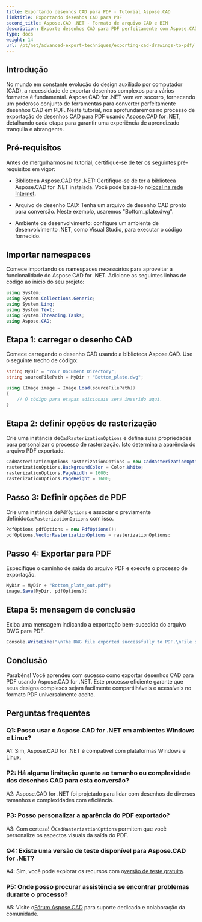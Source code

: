 ```yaml
---
title: Exportando desenhos CAD para PDF - Tutorial Aspose.CAD
linktitle: Exportando desenhos CAD para PDF
second_title: Aspose.CAD .NET - Formato de arquivo CAD e BIM
description: Exporte desenhos CAD para PDF perfeitamente com Aspose.CAD for .NET. Siga nosso guia passo a passo para uma conversão eficiente.
type: docs
weight: 14
url: /pt/net/advanced-export-techniques/exporting-cad-drawings-to-pdf/
---
```

## Introdução

No mundo em constante evolução do design auxiliado por computador (CAD), a necessidade de exportar desenhos complexos para vários formatos é fundamental. Aspose.CAD for .NET vem em socorro, fornecendo um poderoso conjunto de ferramentas para converter perfeitamente desenhos CAD em PDF. Neste tutorial, nos aprofundaremos no processo de exportação de desenhos CAD para PDF usando Aspose.CAD for .NET, detalhando cada etapa para garantir uma experiência de aprendizado tranquila e abrangente.

## Pré-requisitos

Antes de mergulharmos no tutorial, certifique-se de ter os seguintes pré-requisitos em vigor:

-  Biblioteca Aspose.CAD for .NET: Certifique-se de ter a biblioteca Aspose.CAD for .NET instalada. Você pode baixá-lo no[local na rede Internet](https://releases.aspose.com/cad/net/).

- Arquivo de desenho CAD: Tenha um arquivo de desenho CAD pronto para conversão. Neste exemplo, usaremos "Bottom_plate.dwg".

- Ambiente de desenvolvimento: configure um ambiente de desenvolvimento .NET, como Visual Studio, para executar o código fornecido.

## Importar namespaces

Comece importando os namespaces necessários para aproveitar a funcionalidade do Aspose.CAD for .NET. Adicione as seguintes linhas de código ao início do seu projeto:

```csharp
using System;
using System.Collections.Generic;
using System.Linq;
using System.Text;
using System.Threading.Tasks;
using Aspose.CAD;
```

## Etapa 1: carregar o desenho CAD

Comece carregando o desenho CAD usando a biblioteca Aspose.CAD. Use o seguinte trecho de código:

```csharp
string MyDir = "Your Document Directory";
string sourceFilePath = MyDir + "Bottom_plate.dwg";

using (Image image = Image.Load(sourceFilePath))
{
    // O código para etapas adicionais será inserido aqui.
}
```

## Etapa 2: definir opções de rasterização

 Crie uma instância de`CadRasterizationOptions` e defina suas propriedades para personalizar o processo de rasterização. Isto determina a aparência do arquivo PDF exportado.

```csharp
CadRasterizationOptions rasterizationOptions = new CadRasterizationOptions();
rasterizationOptions.BackgroundColor = Color.White;
rasterizationOptions.PageWidth = 1600;
rasterizationOptions.PageHeight = 1600;
```

## Passo 3: Definir opções de PDF

 Crie uma instância de`PdfOptions` e associar o previamente definido`CadRasterizationOptions` com isso.

```csharp
PdfOptions pdfOptions = new PdfOptions();
pdfOptions.VectorRasterizationOptions = rasterizationOptions;
```

## Passo 4: Exportar para PDF

Especifique o caminho de saída do arquivo PDF e execute o processo de exportação.

```csharp
MyDir = MyDir + "Bottom_plate_out.pdf";
image.Save(MyDir, pdfOptions);
```

## Etapa 5: mensagem de conclusão

Exiba uma mensagem indicando a exportação bem-sucedida do arquivo DWG para PDF.

```csharp
Console.WriteLine("\nThe DWG file exported successfully to PDF.\nFile saved at " + MyDir);
```

## Conclusão

Parabéns! Você aprendeu com sucesso como exportar desenhos CAD para PDF usando Aspose.CAD for .NET. Este processo eficiente garante que seus designs complexos sejam facilmente compartilháveis e acessíveis no formato PDF universalmente aceito.

## Perguntas frequentes

### Q1: Posso usar o Aspose.CAD for .NET em ambientes Windows e Linux?

A1: Sim, Aspose.CAD for .NET é compatível com plataformas Windows e Linux.

### P2: Há alguma limitação quanto ao tamanho ou complexidade dos desenhos CAD para esta conversão?

A2: Aspose.CAD for .NET foi projetado para lidar com desenhos de diversos tamanhos e complexidades com eficiência.

### P3: Posso personalizar a aparência do PDF exportado?

 A3: Com certeza! O`CadRasterizationOptions` permitem que você personalize os aspectos visuais da saída do PDF.

### Q4: Existe uma versão de teste disponível para Aspose.CAD for .NET?

 A4: Sim, você pode explorar os recursos com o[versão de teste gratuita](https://releases.aspose.com/).

### P5: Onde posso procurar assistência se encontrar problemas durante o processo?

A5: Visite o[Fórum Aspose.CAD](https://forum.aspose.com/c/cad/19) para suporte dedicado e colaboração da comunidade.